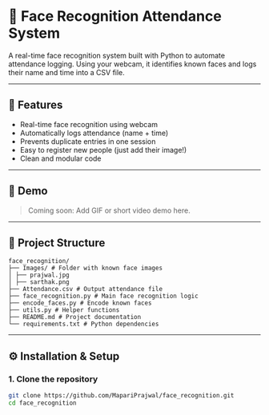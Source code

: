 # 🧠 Face Recognition Attendance System

A real-time face recognition system built with Python to automate attendance logging. Using your webcam, it identifies known faces and logs their name and time into a CSV file.

---

## 📌 Features

- Real-time face recognition using webcam
- Automatically logs attendance (name + time)
- Prevents duplicate entries in one session
- Easy to register new people (just add their image!)
- Clean and modular code

---

## 📸 Demo

> Coming soon: Add GIF or short video demo here.

---

## 📁 Project Structure

```
face_recognition/
├── Images/ # Folder with known face images
│ ├── prajwal.jpg
│ ├── sarthak.png
├── Attendance.csv # Output attendance file
├── face_recognition.py # Main face recognition logic
├── encode_faces.py # Encode known faces
├── utils.py # Helper functions
├── README.md # Project documentation
└── requirements.txt # Python dependencies
```

---

## ⚙️ Installation & Setup

### 1. Clone the repository

```bash
git clone https://github.com/MapariPrajwal/face_recognition.git
cd face_recognition
```
